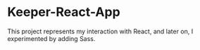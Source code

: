 # Keeper-React-App

This project represents my interaction with React, and later on, I experimented by adding Sass.
